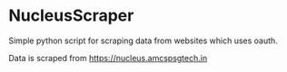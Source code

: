 # NucleusScraper

Simple python script for scraping data from websites which uses oauth.

Data is scraped from https://nucleus.amcspsgtech.in
